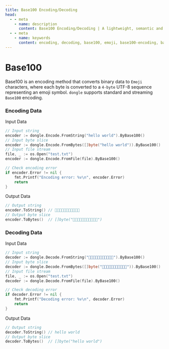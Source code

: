 ```yaml
---
title: Base100 Encoding/Decoding
head:
  - - meta
    - name: description
      content: Base100 Encoding/Decoding | A lightweight, semantic and developer-friendly golang encoding & crypto library
  - - meta
    - name: keywords
      content: encoding, decoding, base100, emoji, base100-encoding, base100-decoding, emoji-encoding, emoji-decoding
---
```


# Base100

Base100 is an encoding method that converts binary data to `Emoji` characters, where each byte is converted to a `4-byte` UTF-8 sequence representing an emoji symbol. `dongle` supports standard and streaming `Base100` encoding.

### Encoding Data
Input Data

```go
// Input string
encoder := dongle.Encode.FromString("hello world").ByBase100()
// Input byte slice
encoder := dongle.Encode.FromBytes([]byte("hello world")).ByBase100()
// Input file stream
file, _ := os.Open("test.txt")
encoder := dongle.Encode.FromFile(file).ByBase100()

// Check encoding error
if encoder.Error != nil {
	fmt.Printf("Encoding error: %v\n", encoder.Error)
	return
}
```

Output Data

```go
// Output string
encoder.ToString() // 👟👜👣👣👦🐗👮👦👩👣👛
// Output byte slice
encoder.ToBytes()  // []byte("👟👜👣👣👦🐗👮👦👩👣👛")
```

### Decoding Data
Input Data

```go
// Input string
decoder := dongle.Decode.FromString("👟👜👣👣👦🐗👮👦👩👣👛").ByBase100()
// Input byte slice
decoder := dongle.Decode.FromBytes([]byte("👟👜👣👣👦🐗👮👦👩👣👛")).ByBase100()
// Input file stream
file, _ := os.Open("test.txt")
decoder := dongle.Decode.FromFile(file).ByBase100()

// Check decoding error
if decoder.Error != nil {
	fmt.Printf("Decoding error: %v\n", decoder.Error)
	return
}
```

Output Data

```go
// Output string
decoder.ToString() // hello world
// Output byte slice
decoder.ToBytes()  // []byte("hello world")
```
 